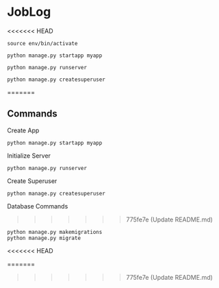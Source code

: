 # JobLog
<<<<<<< HEAD
```
source env/bin/activate
```
```
python manage.py startapp myapp
```
```
python manage.py runserver
```
```
python manage.py createsuperuser
```
=======

## Commands

Create App

```
python manage.py startapp myapp
```

Initialize Server

```
python manage.py runserver
```

Create Superuser

```
python manage.py createsuperuser
```

Database Commands

>>>>>>> 775fe7e (Update README.md)
```
python manage.py makemigrations
python manage.py migrate
```
<<<<<<< HEAD

=======
>>>>>>> 775fe7e (Update README.md)
